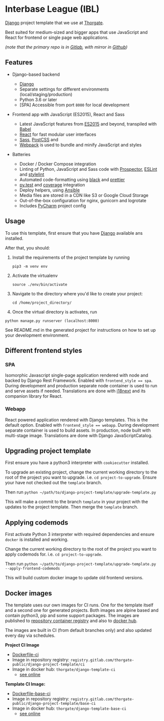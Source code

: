 # Interbase League (IBL)

[Django](https://www.djangoproject.com/) project template that we use at [Thorgate](https://thorgate.eu).

Best suited for medium-sized and bigger apps that use JavaScript and React for frontend or single page web applications.

_(note that the primary repo is in [Gitlab](https://gitlab.com/thorgate-public/django-project-template), with mirror in [Github](https://github.com/thorgate/django-project-template))_

## Features

- Django-based backend

  - [Django](https://www.djangoproject.com/)
  - Separate settings for different environments (local/staging/production)
  - Python 3.6 or later
  - [SPA] Accessible from port `8000` for local development

- Frontend app with JavaScript (ES2015), React and Sass

  - Latest JavaScript features from [ES2015](https://babeljs.io/docs/learn-es2015/) and beyond, transpiled with
    [Babel](https://babeljs.io/)
  - [React](https://facebook.github.io/react/) for fast modular user interfaces
  - [Sass](http://sass-lang.com/), [PostCSS](http://postcss.org/) and
  - [Webpack](https://webpack.github.io/) is used to bundle and minify JavaScript and styles

- Batteries

  - Docker / Docker Compose integration
  - Linting of Python, JavaScript and Sass code with [Prospector](http://prospector.landscape.io/),
    [ESLint](http://eslint.org/) and [stylelint](https://stylelint.io/)
  - Automated code-formatting using [black](https://black.readthedocs.io) and [prettier](https://prettier.io)
  - [py.test](http://pytest.org/) and [coverage](https://coverage.readthedocs.io/) integration
  - Deploy helpers, using [Ansible](https://www.ansible.com/)
  - Media files are stored in a CDN like S3 or Google Cloud Storage
  - Out-of-the-box configuration for nginx, gunicorn and logrotate
  - Includes [PyCharm](https://www.jetbrains.com/pycharm/) project config

## Usage

To use this template, first ensure that you have
[Django](https://docs.djangoproject.com/en/5.1/) available ans installed.

After that, you should:

1. Install the requirements of the project template by running
   ```
   pip3 -m venv env
   ```
2. Activate the virtualenv 
   ```
   source ./env/bin/activate
   ```
3. Navigate to the directory where you'd like to create your project:

   ```
   cd /home/project_directory/
   ```
4. Once the virtual directory is activates, run
```
python manage.py runserver (localhost:8000)
```

See README.md in the generated project for instructions on how to set up your development environment.

## Different frontend styles

### SPA

Isomorphic Javascript single-page application rendered with node and backed by Django Rest Framework. Enabled with `frontend_style == spa`.
During development and production separate node container is used to run and serve assets if needed.
Translations are done with [i18next](https://www.i18next.com/) and its companion library for React.

### Webapp

React powered application rendered with Django templates. This is the default option. Enabled with `frontend_style == webapp`.
During development separate container is used to build assets. In production, node built with multi-stage image.
Translations are done with Django JavaScriptCatalog.

## Upgrading project template

First ensure you have a python3 interpreter with `cookiecutter` installed.

To upgrade an existing project, change the current working directory to the root of the project you want to upgrade. i.e. `cd project-to-upgrade`. Ensure your have not checked out the `template` branch.

Then run `python ~/path/to/django-project-template/upgrade-template.py`

This will make a commit to the branch `template` in your project with the updates to the project template. Then merge the `template` branch.

## Applying codemods

First activate Python 3 interpreter with required dependencies and ensure `docker` is installed and working.

Change the current working directory to the root of the project you want to apply codemods for. i.e. `cd project-to-upgrade`.

Then run `python ~/path/to/django-project-template/upgrade-template.py --apply-frontend-codemods`

This will build custom docker image to update old frontend versions.

## Docker images

The template uses our own images for CI runs. One for the template itself and a second one
for generated projects. Both images are alpine based and contain python3, pip and some support
packages. The images are published to [repository container registry](https://gitlab.com/thorgate-public/django-project-template/container_registry) and also to [docker hub](https://hub.docker.com/u/thorgate).

The images are built in CI (from default branches only) and also updated every day via schedules.

**Project CI Image**

- [Dockerfile-ci](./utils/Dockerfile-ci)
- Image in repository registry: `registry.gitlab.com/thorgate-public/django-project-template/ci`
- Image in docker hub: `thorgate/django-template-ci`
  - [see online](https://hub.docker.com/r/thorgate/django-template-ci)

**Template CI Image:**

- [Dockerfile-base-ci](./utils/Dockerfile-base-ci)
- Image in repository registry: `registry.gitlab.com/thorgate-public/django-project-template/base-ci`
- Image in docker hub: `thorgate/django-template-base-ci`
  - [see online](https://hub.docker.com/r/thorgate/django-template-base-ci)
